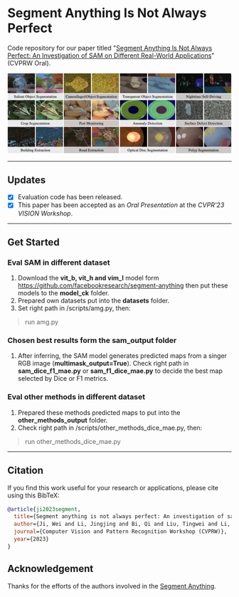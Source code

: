 # Segment Anything Is Not Always Perfect
Code repository for our paper titled "[Segment Anything Is Not Always Perfect: An Investigation of SAM on Different Real-World Applications](https://arxiv.org/pdf/2304.05750.pdf)" (CVPRW Oral). 

![avatar](https://github.com/LiuTingWed/SAM-Not-Perfect/blob/main/sample.png)

------

## Updates
+ [x] Evaluation code has been released.
+ [x] This paper has been accepted as an *Oral Presentation* at the *CVPR'23 VISION Workshop*.

-------

## Get Started
### Eval SAM in different dataset
1. Download the **vit_b, vit_h and vim_l** model form https://github.com/facebookresearch/segment-anything then put these models to the **model_ck** folder.
2. Prepared own datasets put into the **datasets** folder.
3. Set right path in /scripts/amg.py, then:
> run amg.py
### Chosen best results form the sam_output folder
1. After inferring, the SAM model generates predicted maps from a singer RGB image (**multimask_output=True**). Check right path in **sam_dice_f1_mae.py** or **sam_f1_dice_mae.py** to decide the best map selected by Dice or F1 metrics. 
### Eval other methods in different dataset
1. Prepared these methods predicted maps to put into the **other_methods_output** folder.
2. Check right path in /scripts/other_methods_dice_mae.py, then:
> run other_methods_dice_mae.py
-------

## Citation
If you find this work useful for your research or applications, please cite using this BibTeX:
```bibtex
@article{ji2023segment,
  title={Segment anything is not always perfect: An investigation of sam on different real-world applications},
  author={Ji, Wei and Li, Jingjing and Bi, Qi and Liu, Tingwei and Li, Wenbo and Cheng, Li},
  journal={Computer Vision and Pattern Recognition Workshop (CVPRW)},
  year={2023}
}
```

## Acknowledgement

Thanks for the efforts of the authors involved in the [Segment Anything](https://github.com/facebookresearch/segment-anything). 

